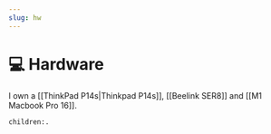 ```yaml
---
slug: hw
---
```


# :computer: Hardware

I own a [[ThinkPad P14s|Thinkpad P14s]], [[Beelink SER8]] and [[M1 Macbook Pro 16]].

```query
children:.
```
